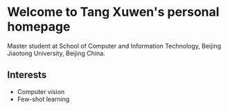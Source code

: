 # Welcome to Tang Xuwen's personal homepage

Master student at School of Computer and Information Technology, Beijing Jiaotong University, Beijing China.

## Interests
+ Computer vision
+ Few-shot learning
